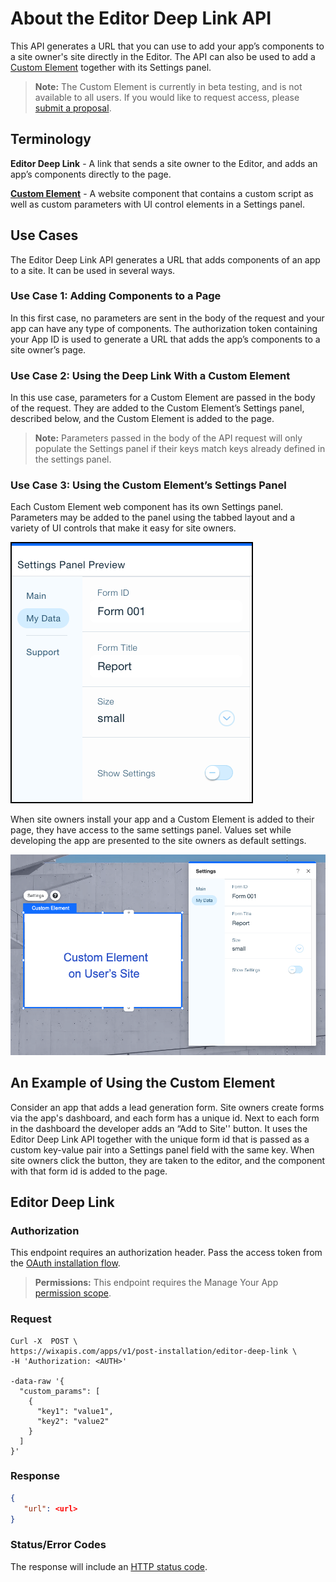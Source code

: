 # About the Editor Deep Link API

This API generates a URL that you can use to add your app’s components to a site owner's site directly in the Editor. The API can also be used to add a [Custom Element](https://devforum.wix.com/kb/en/article/create-a-custom-element) together with its Settings panel.

> **Note:**
> The Custom Element is currently in beta testing, and is not available to all users. If you would like to request access, please [submit a proposal](https://devforum.wix.com/kb/en/article/submit-an-app-proposal).

## Terminology

**Editor Deep Link** - A link that sends a site owner to the Editor, and adds an app’s components directly to the page.

**[Custom Element](https://devforum.wix.com/kb/en/article/create-a-custom-element)** - A website component that contains a custom script as well as custom parameters with UI control elements in a Settings panel.

## Use Cases

The Editor Deep Link API generates a URL that adds components of an app to a site. It can be used in several ways.

### Use Case 1: Adding Components to a Page

In this first case, no parameters are sent in the body of the request and your app can have any type of components. The authorization token containing your App ID is used to generate a URL that adds the app’s components to a site owner’s page.

### Use Case 2: Using the Deep Link With a Custom Element

In this use case, parameters for a Custom Element are passed in the body of the request. They are added to the Custom Element’s Settings panel, described below, and the Custom Element is added to the page.

> **Note:**
> Parameters passed in the body of the API request will only populate the Settings panel if their keys match keys already defined in the settings panel.

### Use Case 3: Using the Custom Element’s Settings Panel

Each Custom Element web component has its own Settings panel. Parameters may be added to the panel using the tabbed layout and a variety of UI controls that make it easy for site owners.

![Settings panel](./../../media/custom-element-settings-panel.png "Settings panel")

When site owners install your app and a Custom Element is added to their page, they have access to the same settings panel. Values set while developing the app are presented to the site owners as default settings.

![Custom element on page](./../../media/custom-plus-settings.png "Custom element on page")

## An Example of Using the Custom Element

Consider an app that adds a lead generation form. Site owners create forms via the app's dashboard, and each form has a unique id. Next to each form in the dashboard the developer adds an “Add to Site'' button. It uses the Editor Deep Link API together with the unique form id that is passed as a custom key-value pair into a Settings panel field with the same key. When site owners click the button, they are taken to the editor, and the component with that form id is added to the page.

## Editor Deep Link

### Authorization

This endpoint requires an authorization header. Pass the access token from the [OAuth installation flow](https://dev.wix.com/api/rest/getting-started/authentication).

> **Permissions:**
> This endpoint requires the Manage Your App [permission scope](https://devforum.wix.com/en/article/available-permissions).

### Request

```CURL
Curl -X  POST \
https://wixapis.com/apps/v1/post-installation/editor-deep-link \
-H 'Authorization: <AUTH>'

-data-raw '{
  "custom_params": [
    {
      "key1": "value1",
      "key2": "value2"
    }
  ]
}'
```

### Response

```JSON
{
   "url": <url>
}
```

### Status/Error Codes

The response will include an [HTTP status code](https://dev.wix.com/api/rest/getting-started/errors).
